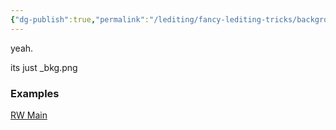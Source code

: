 ```yaml
---
{"dg-publish":true,"permalink":"/lediting/fancy-lediting-tricks/background-layer-aka-layer-4/"}
---
```


yeah.

its just \_bkg.png


### Examples
[RW Main](https://discord.com/channels/1237826015829557400/1237912787959812148/1329229720663097465)

